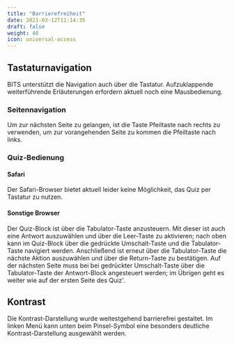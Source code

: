 ```yaml
---
title: "Barrierefreiheit"
date: 2021-03-12T11:14:35
draft: false
weight: 40
icon: universal-access
---
```


## Tastaturnavigation

BITS unterstützt die Navigation auch über die Tastatur. Aufzuklappende weiterführende Erläuterungen erfordern aktuell noch eine Mausbedienung.

### Seitennavigation

Um zur nächsten Seite zu gelangen, ist die Taste Pfeiltaste nach rechts zu verwenden, um zur vorangehenden Seite zu kommen die Pfeiltaste nach links.

### Quiz-Bedienung

#### Safari
Der Safari-Browser bietet aktuell leider keine Möglichkeit, das Quiz per Tastatur zu nutzen.

#### Sonstige Browser
Der Quiz-Block ist über die Tabulator-Taste anzusteuern. Mit dieser ist auch eine Antwort auszuwählen und über die Leer-Taste zu aktivieren; nach oben kann im Quiz-Block über die gedrückte Umschalt-Taste und die Tabulator-Taste navigiert werden. Anschließend ist erneut über die Tabulator-Taste die nächste Aktion auszuwählen und über die Return-Taste zu bestätigen. Auf der nächsten Seite muss bei bei gedrückter Umschalt-Taste über die Tabulator-Taste der Antwort-Block angesteuert werden; im Übrigen geht es weiter wie auf der ersten Seite des Quiz'.

## Kontrast

Die Kontrast-Darstellung wurde weitestgehend barrierefrei gestaltet. Im linken Menü kann unten beim Pinsel-Symbol eine besonders deutliche Kontrast-Darstellung ausgewählt werden.
